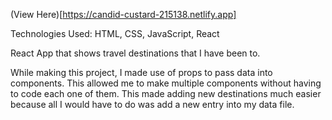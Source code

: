 (View Here)[https://candid-custard-215138.netlify.app]

Technologies Used: HTML, CSS, JavaScript, React

React App that shows travel destinations that I have been to. 

While making this project, I made use of props to pass data into components. This allowed me to make multiple components without having to code each one of them. This made adding new destinations much easier because all I would have to do was add a new entry into my data file. 
